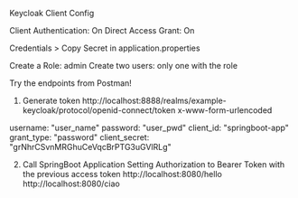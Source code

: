 Keycloak Client Config

Client Authentication: On
Direct Access Grant: On

Credentials > Copy Secret in application.properties

Create a Role: admin
Create two users: only one with the role

Try the endpoints from Postman!

1) Generate token
http://localhost:8888/realms/example-keycloak/protocol/openid-connect/token
x-www-form-urlencoded

username: "user_name"
password: "user_pwd"
client_id: "springboot-app"
grant_type: "password"
client_secret: "grNhrCSvnMRGhuCeVqcBrPTG3uGVlRLg"

2) Call SpringBoot Application Setting Authorization to Bearer Token with the previous access token
http://localhost:8080/hello
http://localhost:8080/ciao
